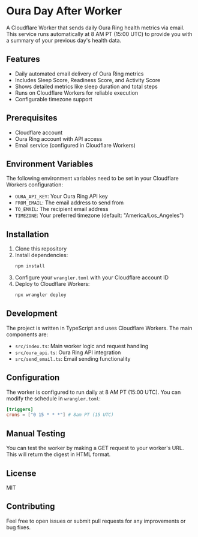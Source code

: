 # Oura Day After Worker

A Cloudflare Worker that sends daily Oura Ring health metrics via email. This service runs automatically at 8 AM PT (15:00 UTC) to provide you with a summary of your previous day's health data.

## Features

- Daily automated email delivery of Oura Ring metrics
- Includes Sleep Score, Readiness Score, and Activity Score
- Shows detailed metrics like sleep duration and total steps
- Runs on Cloudflare Workers for reliable execution
- Configurable timezone support

## Prerequisites

- Cloudflare account
- Oura Ring account with API access
- Email service (configured in Cloudflare Workers)

## Environment Variables

The following environment variables need to be set in your Cloudflare Workers configuration:

- `OURA_API_KEY`: Your Oura Ring API key
- `FROM_EMAIL`: The email address to send from
- `TO_EMAIL`: The recipient email address
- `TIMEZONE`: Your preferred timezone (default: "America/Los_Angeles")

## Installation

1. Clone this repository
2. Install dependencies:
   ```bash
   npm install
   ```
3. Configure your `wrangler.toml` with your Cloudflare account ID
4. Deploy to Cloudflare Workers:
   ```bash
   npx wrangler deploy
   ```

## Development

The project is written in TypeScript and uses Cloudflare Workers. The main components are:

- `src/index.ts`: Main worker logic and request handling
- `src/oura_api.ts`: Oura Ring API integration
- `src/send_email.ts`: Email sending functionality

## Configuration

The worker is configured to run daily at 8 AM PT (15:00 UTC). You can modify the schedule in `wrangler.toml`:

```toml
[triggers]
crons = ["0 15 * * *"] # 8am PT (15 UTC)
```

## Manual Testing

You can test the worker by making a GET request to your worker's URL. This will return the digest in HTML format.

## License

MIT

## Contributing

Feel free to open issues or submit pull requests for any improvements or bug fixes. 